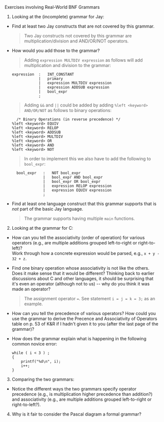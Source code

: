 Exercises involving Real-World BNF Grammars

1. Looking at the (incomplete) grammar for Jay:
- Find at least two Jay constructs that are not covered by this grammar.
  > Two Jay constructs not covered by this grammar are multiplication/division and AND/OR/NOT operators.
- How would you add those to the grammar?
  > Adding `expression MULTDIV expression` as follows will add multiplication and division to the grammar:
  ```
  expression  :   INT_CONSTANT
              |   primary
              |   expression MULTDIV expression
              |   expression ADDSUB expression
              |   bool_expr
              ;
  ```
  > Adding `&&` and `||` could be added by adding `%left <keyword> AND/OR/NOT` as follows to binary operations:
  ```
    /* Binary Operations (in reverse precedence) */
  %left <keyword> EQUIV
  %left <keyword> RELOP
  %left <keyword> ADDSUB
  %left <keyword> MULTDIV
  %left <keyword> OR
  %left <keyword> AND
  %left <keyword> NOT
  ```
  > In order to implement this we also have to add the following to `bool_expr`:
  ```
    bool_expr   :   NOT bool_expr
                |   bool_expr AND bool_expr
                |   bool_expr OR bool_expr
                |   expression RELOP expression
                |   expression EQUIV expression
                ;
  ```
- Find at least one language construct that this grammar supports
  that is *not* part of the basic Jay language.
  > The grammar supports having multiple `main` functions.

2. Looking at the grammar for C:
- How can you tell the associativity (order of operation) for various operators (e.g., are multiple additions grouped left-to-right or right-to-left)?  
Work through how a concrete expression would be parsed, e.g., `x + y - 32 + z`.

- Find one binary operation whose associativity is not like the others.
Does it make sense that it would be different?  Thinking back to earlier discussions about C and other languages, it should be surprising that it's even an operator (although not to us) -- why do you think it was made an operator?

  > The assignment operator `=`.
  See statement `i = j = k = 3;` as an example.

- How can you tell the precedence of various operators?
How could you use the grammar to derive the Precence and Associativity of Operators table on p. 53 of K&R if I hadn't given it to you (after the last page of the grammar)?
- How does the grammar explain what is happening in the following
common novice error:
  ```
  while ( i < 3 ) ;
  {
      printf("%d\n", i);
      i++;
  }
  ```

3. Comparing the two grammars:
- Notice the different ways the two grammars specify operator precedence (e.g., is multiplication higher precedence than addition?) and associativity (e.g., are multiple additions grouped left-to-right or right-to-left?).

4. Why is it fair to consider the Pascal diagram a formal grammar?
